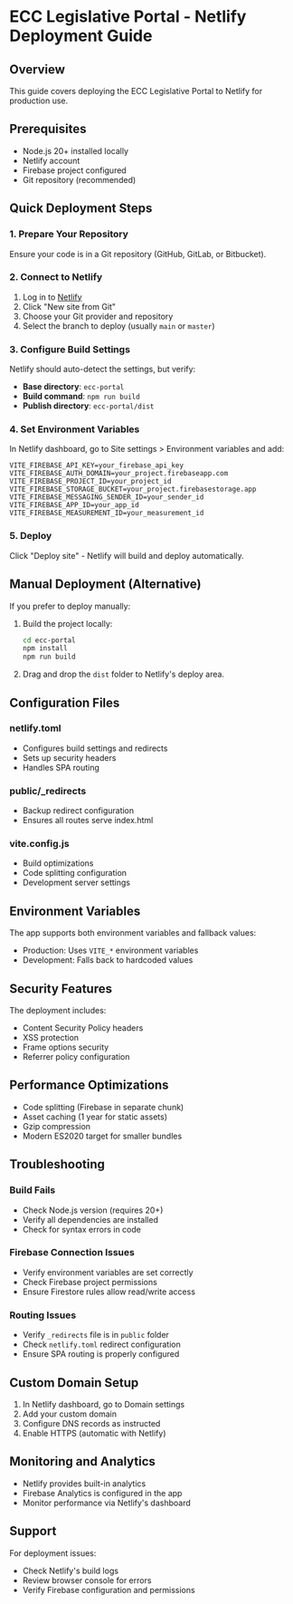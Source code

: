 # ECC Legislative Portal - Netlify Deployment Guide

## Overview
This guide covers deploying the ECC Legislative Portal to Netlify for production use.

## Prerequisites
- Node.js 20+ installed locally
- Netlify account
- Firebase project configured
- Git repository (recommended)

## Quick Deployment Steps

### 1. Prepare Your Repository
Ensure your code is in a Git repository (GitHub, GitLab, or Bitbucket).

### 2. Connect to Netlify
1. Log in to [Netlify](https://netlify.com)
2. Click "New site from Git"
3. Choose your Git provider and repository
4. Select the branch to deploy (usually `main` or `master`)

### 3. Configure Build Settings
Netlify should auto-detect the settings, but verify:
- **Base directory**: `ecc-portal`
- **Build command**: `npm run build`
- **Publish directory**: `ecc-portal/dist`

### 4. Set Environment Variables
In Netlify dashboard, go to Site settings > Environment variables and add:

```
VITE_FIREBASE_API_KEY=your_firebase_api_key
VITE_FIREBASE_AUTH_DOMAIN=your_project.firebaseapp.com
VITE_FIREBASE_PROJECT_ID=your_project_id
VITE_FIREBASE_STORAGE_BUCKET=your_project.firebasestorage.app
VITE_FIREBASE_MESSAGING_SENDER_ID=your_sender_id
VITE_FIREBASE_APP_ID=your_app_id
VITE_FIREBASE_MEASUREMENT_ID=your_measurement_id
```

### 5. Deploy
Click "Deploy site" - Netlify will build and deploy automatically.

## Manual Deployment (Alternative)

If you prefer to deploy manually:

1. Build the project locally:
   ```bash
   cd ecc-portal
   npm install
   npm run build
   ```

2. Drag and drop the `dist` folder to Netlify's deploy area.

## Configuration Files

### netlify.toml
- Configures build settings and redirects
- Sets up security headers
- Handles SPA routing

### public/_redirects
- Backup redirect configuration
- Ensures all routes serve index.html

### vite.config.js
- Build optimizations
- Code splitting configuration
- Development server settings

## Environment Variables

The app supports both environment variables and fallback values:
- Production: Uses `VITE_*` environment variables
- Development: Falls back to hardcoded values

## Security Features

The deployment includes:
- Content Security Policy headers
- XSS protection
- Frame options security
- Referrer policy configuration

## Performance Optimizations

- Code splitting (Firebase in separate chunk)
- Asset caching (1 year for static assets)
- Gzip compression
- Modern ES2020 target for smaller bundles

## Troubleshooting

### Build Fails
- Check Node.js version (requires 20+)
- Verify all dependencies are installed
- Check for syntax errors in code

### Firebase Connection Issues
- Verify environment variables are set correctly
- Check Firebase project permissions
- Ensure Firestore rules allow read/write access

### Routing Issues
- Verify `_redirects` file is in `public` folder
- Check `netlify.toml` redirect configuration
- Ensure SPA routing is properly configured

## Custom Domain Setup

1. In Netlify dashboard, go to Domain settings
2. Add your custom domain
3. Configure DNS records as instructed
4. Enable HTTPS (automatic with Netlify)

## Monitoring and Analytics

- Netlify provides built-in analytics
- Firebase Analytics is configured in the app
- Monitor performance via Netlify's dashboard

## Support

For deployment issues:
- Check Netlify's build logs
- Review browser console for errors
- Verify Firebase configuration and permissions
